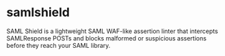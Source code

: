 # samlshield
SAML Shield is a lightweight SAML WAF-like assertion linter that intercepts SAMLResponse POSTs and blocks malformed or suspicious assertions before they reach your SAML library.
